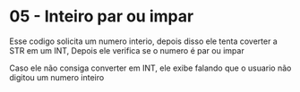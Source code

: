 # 05 - Inteiro par ou impar

Esse codigo solicita um numero interio, depois disso ele tenta coverter a STR em um INT, 
Depois ele verifica se o numero é par ou impar

Caso ele não consiga converter em INT, ele exibe falando que o usuario não digitou um numero inteiro